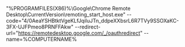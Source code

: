 "%PROGRAMFILES(X86)%\Google\Chrome Remote Desktop\CurrentVersion\remoting_start_host.exe" --code="4/0AeaYSHBtktVgeKLfJqiluJTn_ddpeXXbsrL6R7TVy9SSOXaKC-3FX-UJFPmeo8PRNFFAkw" --redirect-url="https://remotedesktop.google.com/_/oauthredirect" --name=%COMPUTERNAME%
